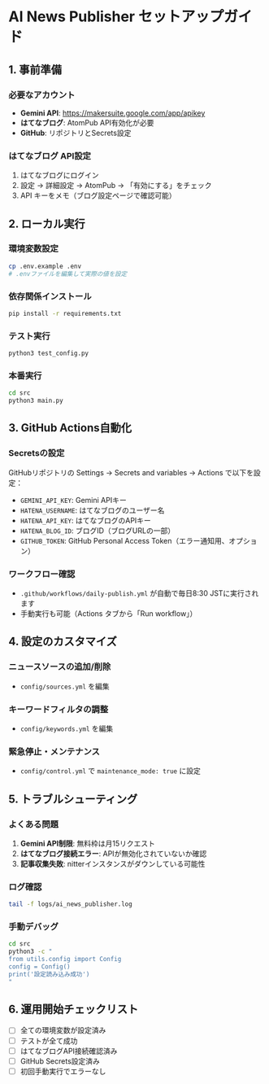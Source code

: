 # AI News Publisher セットアップガイド

## 1. 事前準備

### 必要なアカウント
- **Gemini API**: https://makersuite.google.com/app/apikey
- **はてなブログ**: AtomPub API有効化が必要
- **GitHub**: リポジトリとSecrets設定

### はてなブログ API設定
1. はてなブログにログイン
2. 設定 → 詳細設定 → AtomPub → 「有効にする」をチェック
3. API キーをメモ（ブログ設定ページで確認可能）

## 2. ローカル実行

### 環境変数設定
```bash
cp .env.example .env
# .envファイルを編集して実際の値を設定
```

### 依存関係インストール
```bash
pip install -r requirements.txt
```

### テスト実行
```bash
python3 test_config.py
```

### 本番実行
```bash
cd src
python3 main.py
```

## 3. GitHub Actions自動化

### Secretsの設定
GitHubリポジトリの Settings → Secrets and variables → Actions で以下を設定：

- `GEMINI_API_KEY`: Gemini APIキー
- `HATENA_USERNAME`: はてなブログのユーザー名
- `HATENA_API_KEY`: はてなブログのAPIキー
- `HATENA_BLOG_ID`: ブログID（ブログURLの一部）
- `GITHUB_TOKEN`: GitHub Personal Access Token（エラー通知用、オプション）

### ワークフロー確認
- `.github/workflows/daily-publish.yml` が自動で毎日8:30 JSTに実行されます
- 手動実行も可能（Actions タブから「Run workflow」）

## 4. 設定のカスタマイズ

### ニュースソースの追加/削除
- `config/sources.yml` を編集

### キーワードフィルタの調整
- `config/keywords.yml` を編集

### 緊急停止・メンテナンス
- `config/control.yml` で `maintenance_mode: true` に設定

## 5. トラブルシューティング

### よくある問題
1. **Gemini API制限**: 無料枠は月15リクエスト
2. **はてなブログ接続エラー**: APIが無効化されていないか確認
3. **記事収集失敗**: nitterインスタンスがダウンしている可能性

### ログ確認
```bash
tail -f logs/ai_news_publisher.log
```

### 手動デバッグ
```bash
cd src
python3 -c "
from utils.config import Config
config = Config()
print('設定読み込み成功')
"
```

## 6. 運用開始チェックリスト

- [ ] 全ての環境変数が設定済み
- [ ] テストが全て成功
- [ ] はてなブログAPI接続確認済み
- [ ] GitHub Secrets設定済み
- [ ] 初回手動実行でエラーなし